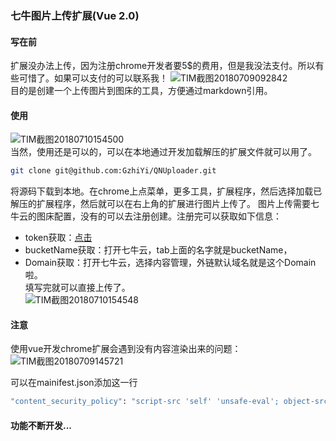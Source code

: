 ### 七牛图片上传扩展(Vue 2.0)
#### 写在前
扩展没办法上传，因为注册chrome开发者要5$的费用，但是我没法支付。所以有些可惜了。如果可以支付的可以联系我！
![TIM截图20180709092842](http://p7b9iw239.bkt.clouddn.com/TIM截图20180709092842.png)  
目的是创建一个上传图片到图床的工具，方便通过markdown引用。

#### 使用
![TIM截图20180710154500](http://p7b9iw239.bkt.clouddn.com/TIM截图20180710154500.png)  
当然，使用还是可以的，可以在本地通过开发加载解压的扩展文件就可以用了。  
```bash
git clone git@github.com:GzhiYi/QNUploader.git
```
将源码下载到本地。在chrome上点菜单，更多工具，扩展程序，然后选择加载已解压的扩展程序，然后就可以在右上角的扩展进行图片上传了。
图片上传需要七牛云的图床配置，没有的可以去注册创建。注册完可以获取如下信息： 
- token获取：[点击](http://jsfiddle.net/b0zt725o/3/)  
- bucketName获取：打开七牛云，tab上面的名字就是bucketName，  
- Domain获取：打开七牛云，选择内容管理，外链默认域名就是这个Domain啦。  
填写完就可以直接上传了。  
![TIM截图20180710154548](http://p7b9iw239.bkt.clouddn.com/TIM截图20180710154548.png)

#### 注意
使用vue开发chrome扩展会遇到没有内容渲染出来的问题：  
![TIM截图20180709145721](http://p7b9iw239.bkt.clouddn.com/TIM截图20180709145721.png)

可以在mainifest.json添加这一行
```bash
"content_security_policy": "script-src 'self' 'unsafe-eval'; object-src 'self'"
```

#### 功能不断开发...